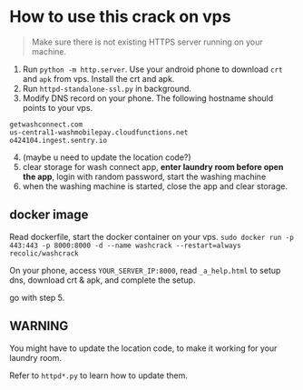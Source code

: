 # How to use this crack on vps

> Make sure there is not existing HTTPS server running on your machine.

1. Run `python -m http.server`. Use your android phone to download `crt` and `apk` from vps. Install the crt and apk.
2. Run `httpd-standalone-ssl.py` in background.
3. Modify DNS record on your phone. The following hostname should points to your vps.

```
getwashconnect.com
us-central1-washmobilepay.cloudfunctions.net
o424104.ingest.sentry.io
```

4. (maybe u need to update the location code?)
5. clear storage for wash connect app, **enter laundry room before open the app**, login with random password, start the washing machine
6. when the washing machine is started, close the app and clear storage.

## docker image

Read dockerfile, start the docker container on your vps. `sudo docker run -p 443:443 -p 8000:8000 -d --name washcrack --restart=always recolic/washcrack`

On your phone, access `YOUR_SERVER_IP:8000`, read `_a_help.html` to setup dns, download crt & apk, and complete the setup.

go with step 5.

## WARNING

You might have to update the location code, to make it working for your laundry room.

Refer to `httpd*.py` to learn how to update them.

